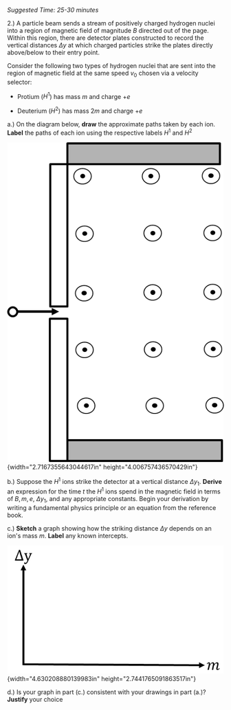 *Suggested Time: 25-30 minutes*

2.) A particle beam sends a stream of positively charged hydrogen nuclei
into a region of magnetic field of magnitude $B$ directed out of the
page. Within this region, there are detector plates constructed to
record the vertical distances $\Delta y$ at which charged particles
strike the plates directly above/below to their entry point.

Consider the following two types of hydrogen nuclei that are sent into
the region of magnetic field at the same speed $v_{0}$ chosen via a
velocity selector:

-   Protium ($H^{1}$) has mass $m$ and charge $+ e$

-   Deuterium $(H^{2})$ has mass $2m$ and charge $+ e$

a.) On the diagram below, **draw** the approximate paths taken by each
ion. **Label** the paths of each ion using the respective labels $H^{1}$
and $H^{2}$

![](media/image2.png){width="2.7167355643044617in"
height="4.006757436570429in"}

b.) Suppose the $H^{1}$ ions strike the detector at a vertical distance
$\Delta y_{1}$. **Derive** an expression for the time $t$ the $H^{1}$
ions spend in the magnetic field in terms of $B,m,e,$ $\Delta y_{1},$
and any appropriate constants. Begin your derivation by writing a
fundamental physics principle or an equation from the reference book.

c.) **Sketch** a graph showing how the striking distance $\Delta y$
depends on an ion's mass $m$. **Label** any known intercepts.

![](media/image1.png){width="4.630208880139983in"
height="2.7441765091863517in"}

d.) Is your graph in part (c.) consistent with your drawings in part
(a.)? **Justify** your choice
